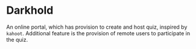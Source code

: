 # Darkhold

An online portal, which has provision to create and host quiz, inspired by `kahoot`. Additional feature is the provision of remote users to participate in the quiz.
